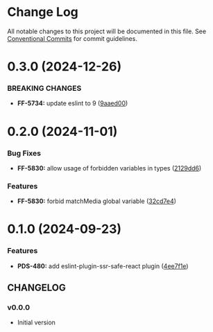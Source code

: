 # Change Log

All notable changes to this project will be documented in this file.
See [Conventional Commits](https://conventionalcommits.org) for commit guidelines.

# 0.3.0 (2024-12-26)


### BREAKING CHANGES


* **FF-5734:** update eslint to 9 ([9aaed00](https://github.com/cloud-ru-tech/frontend-tools/commit/9aaed00ca2bc6c347fa24ca0f63e2ea1ffb071a1))




# 0.2.0 (2024-11-01)


### Bug Fixes

* **FF-5830:** allow usage of forbidden variables in types ([2129dd6](https://github.com/cloud-ru-tech/frontend-tools/commit/2129dd667b57849912fa08aeac770dd42d7c2c8c))


### Features

* **FF-5830:** forbid matchMedia global variable ([32cd7e4](https://github.com/cloud-ru-tech/frontend-tools/commit/32cd7e423a4ffb207e162a0fa399d9215467fdcc))





# 0.1.0 (2024-09-23)


### Features

* **PDS-480:** add eslint-plugin-ssr-safe-react plugin ([4ee7f1e](https://github.com/cloud-ru-tech/frontend-tools/commit/4ee7f1ecd0125a502156858d80eaa882012d70d9))





## CHANGELOG

### v0.0.0

- Initial version
